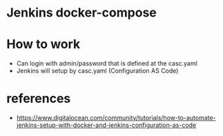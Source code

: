 # Jenkins docker-compose

# How to work
* Can login with admin/password that is defined at the casc.yaml 
* Jenkins will setup by casc.yaml (Configuration AS Code)

# references
* https://www.digitalocean.com/community/tutorials/how-to-automate-jenkins-setup-with-docker-and-jenkins-configuration-as-code
